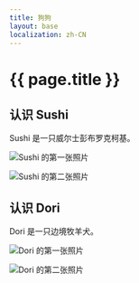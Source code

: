 ```yaml
---
title: 狗狗
layout: base
localization: zh-CN
---
```


# {{ page.title }}

## 认识 Sushi

Sushi 是一只威尔士彭布罗克柯基。

![Sushi 的第一张照片](/dogs/$/sushi.1.jpg)

![Sushi 的第二张照片](/dogs/$/sushi.2.jpg)

## 认识 Dori

Dori 是一只边境牧羊犬。

![Dori 的第一张照片](/dogs/$/dori.1.jpg)

![Dori 的第二张照片](/dogs/$/dori.2.jpg)
